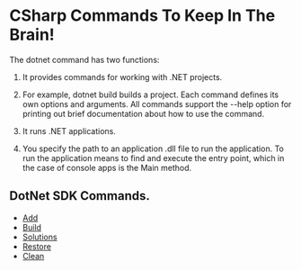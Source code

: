 # CSharp Commands To Keep In The Brain!

The dotnet command has two functions:

1. It provides commands for working with .NET projects.

2. For example, dotnet build builds a project. Each command defines its own options and arguments. All commands support the --help option for printing out brief documentation about how to use the command.

3. It runs .NET applications.

4. You specify the path to an application .dll file to run the application. To run the application means to find and execute the entry point, which in the case of console apps is the Main method.

## DotNet SDK Commands.

- [Add](./commands/add.md)
- [Build](./commands/build.md)
- [Solutions](./commands/solutions.md)
- [Restore](./commands/restore.md)
- [Clean](./commands/clean.md)